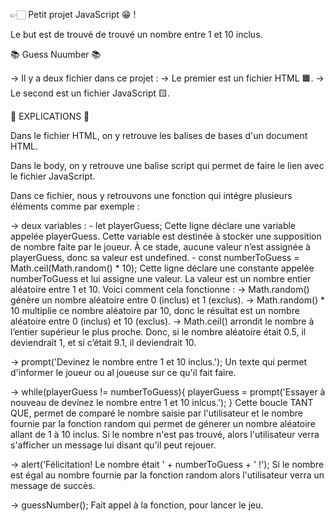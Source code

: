 👉🏻 Petit projet JavaScript 😁 !

Le but est de trouvé de trouvé un nombre entre 1 et 10 inclus.

📚 Guess Nuumber 📚

-> Il y a deux fichier dans ce projet :
  -> Le premier est un fichier HTML 🟧.
  -> Le second est un fichier JavaScript 🟨.

🚨 EXPLICATIONS 🚨

Dans le fichier HTML, on y retrouve les balises de bases d'un document HTML.

Dans le body, on y retrouve une balise script qui permet de faire le lien avec le fichier JavaScript.

Dans ce fichier, nous y retrouvons une fonction qui intégre plusieurs éléments comme par exemple :

  -> deux variables :
      - let playerGuess; 
      Cette ligne déclare une variable appelée playerGuess.
      Cette variable est destinée à stocker une supposition de nombre faite par le joueur.
      À ce stade, aucune valeur n’est assignée à playerGuess, donc sa valeur est undefined.
      - const numberToGuess = Math.ceil(Math.random() * 10);
      Cette ligne déclare une constante appelée numberToGuess et lui assigne une valeur. La valeur est un nombre entier aléatoire entre 1 et 10. Voici comment cela fonctionne :
       -> Math.random() génère un nombre aléatoire entre 0 (inclus) et 1 (exclus).
       -> Math.random() * 10 multiplie ce nombre aléatoire par 10, donc le résultat est un nombre aléatoire entre 0 (inclus) et 10 (exclus).
       -> Math.ceil() arrondit le nombre à l’entier supérieur le plus proche. Donc, si le nombre aléatoire était 0.5, il deviendrait 1, et si c’était 9.1, il deviendrait 10.

  -> prompt('Devinez le nombre entre 1 et 10 inclus.');
    Un texte qui permet d'informer le joueur ou al joueuse sur ce qu'il fait faire.

  -> while(playerGuess != numberToGuess){
        playerGuess = prompt('Essayer à nouveau de devinez le nombre entre 1 et 10 inlcus.');
    }
    Cette boucle TANT QUE, permet de comparé le nombre saisie par l'utilisateur et le nombre fournie par la fonction random qui permet de génerer un nombre aléatoire allant de 1 à 10 inclus.
    Si le nombre n'est pas trouvé, alors l'utilisateur verra s'afficher un message lui disant qu'il peut rejouer.
    
  -> alert('Félicitation! Le nombre était ' + numberToGuess + ' !');
    Si le nombre est égal au nombre fournie par la fonction random alors l'utilisateur verra un message de succès.

  -> guessNumber();
  Fait appel à la fonction, pour lancer le jeu.
              
        
